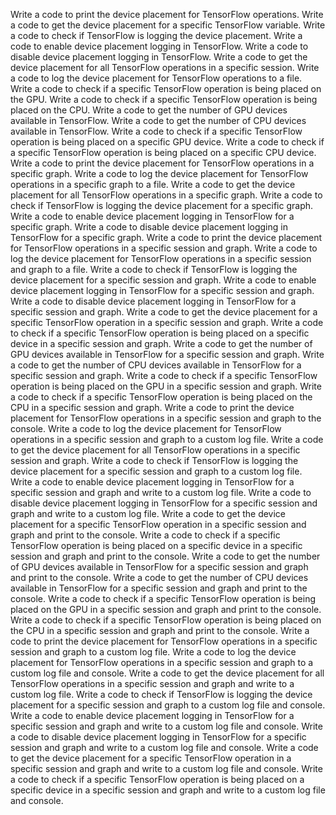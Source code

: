 Write a code to print the device placement for TensorFlow operations.
Write a code to get the device placement for a specific TensorFlow variable.
Write a code to check if TensorFlow is logging the device placement.
Write a code to enable device placement logging in TensorFlow.
Write a code to disable device placement logging in TensorFlow.
Write a code to get the device placement for all TensorFlow operations in a specific session.
Write a code to log the device placement for TensorFlow operations to a file.
Write a code to check if a specific TensorFlow operation is being placed on the GPU.
Write a code to check if a specific TensorFlow operation is being placed on the CPU.
Write a code to get the number of GPU devices available in TensorFlow.
Write a code to get the number of CPU devices available in TensorFlow.
Write a code to check if a specific TensorFlow operation is being placed on a specific GPU device.
Write a code to check if a specific TensorFlow operation is being placed on a specific CPU device.
Write a code to print the device placement for TensorFlow operations in a specific graph.
Write a code to log the device placement for TensorFlow operations in a specific graph to a file.
Write a code to get the device placement for all TensorFlow operations in a specific graph.
Write a code to check if TensorFlow is logging the device placement for a specific graph.
Write a code to enable device placement logging in TensorFlow for a specific graph.
Write a code to disable device placement logging in TensorFlow for a specific graph.
Write a code to print the device placement for TensorFlow operations in a specific session and graph.
Write a code to log the device placement for TensorFlow operations in a specific session and graph to a file.
Write a code to check if TensorFlow is logging the device placement for a specific session and graph.
Write a code to enable device placement logging in TensorFlow for a specific session and graph.
Write a code to disable device placement logging in TensorFlow for a specific session and graph.
Write a code to get the device placement for a specific TensorFlow operation in a specific session and graph.
Write a code to check if a specific TensorFlow operation is being placed on a specific device in a specific session and graph.
Write a code to get the number of GPU devices available in TensorFlow for a specific session and graph.
Write a code to get the number of CPU devices available in TensorFlow for a specific session and graph.
Write a code to check if a specific TensorFlow operation is being placed on the GPU in a specific session and graph.
Write a code to check if a specific TensorFlow operation is being placed on the CPU in a specific session and graph.
Write a code to print the device placement for TensorFlow operations in a specific session and graph to the console.
Write a code to log the device placement for TensorFlow operations in a specific session and graph to a custom log file.
Write a code to get the device placement for all TensorFlow operations in a specific session and graph.
Write a code to check if TensorFlow is logging the device placement for a specific session and graph to a custom log file.
Write a code to enable device placement logging in TensorFlow for a specific session and graph and write to a custom log file.
Write a code to disable device placement logging in TensorFlow for a specific session and graph and write to a custom log file.
Write a code to get the device placement for a specific TensorFlow operation in a specific session and graph and print to the console.
Write a code to check if a specific TensorFlow operation is being placed on a specific device in a specific session and graph and print to the console.
Write a code to get the number of GPU devices available in TensorFlow for a specific session and graph and print to the console.
Write a code to get the number of CPU devices available in TensorFlow for a specific session and graph and print to the console.
Write a code to check if a specific TensorFlow operation is being placed on the GPU in a specific session and graph and print to the console.
Write a code to check if a specific TensorFlow operation is being placed on the CPU in a specific session and graph and print to the console.
Write a code to print the device placement for TensorFlow operations in a specific session and graph to a custom log file.
Write a code to log the device placement for TensorFlow operations in a specific session and graph to a custom log file and console.
Write a code to get the device placement for all TensorFlow operations in a specific session and graph and write to a custom log file.
Write a code to check if TensorFlow is logging the device placement for a specific session and graph to a custom log file and console.
Write a code to enable device placement logging in TensorFlow for a specific session and graph and write to a custom log file and console.
Write a code to disable device placement logging in TensorFlow for a specific session and graph and write to a custom log file and console.
Write a code to get the device placement for a specific TensorFlow operation in a specific session and graph and write to a custom log file and console.
Write a code to check if a specific TensorFlow operation is being placed on a specific device in a specific session and graph and write to a custom log file and console.